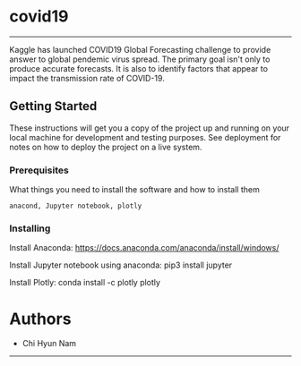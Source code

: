 # covid19
__________________________________________________________________________________________________________________________________________
Kaggle has launched COVID19 Global Forecasting challenge to provide answer to global pendemic virus spread. The primary goal isn't only to produce accurate forecasts. It is also to identify factors that appear to impact the transmission rate of COVID-19.

## Getting Started
These instructions will get you a copy of the project up and running on your local machine for development and testing purposes. See deployment for notes on how to deploy the project on a live system.
### Prerequisites
What things you need to install the software and how to install them
```
anacond, Jupyter notebook, plotly
```

### Installing
Install Anaconda: 
https://docs.anaconda.com/anaconda/install/windows/

Install Jupyter notebook using anaconda: 
pip3 install jupyter

Install Plotly:
conda install -c plotly plotly

# Authors
- Chi Hyun Nam
________________________________________________________________________________________________________________________________________


